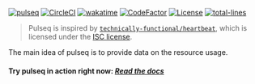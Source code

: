 [![pulseq](https://github.com/d1snin/pulseq/blob/master/img/pulseq.png?raw=true)](https://pq.d1s.uno/)
[![CircleCI](https://circleci.com/gh/d1snin/pulseq/tree/master.svg?style=shield)](https://circleci.com/gh/d1snin-dev/pulseq/tree/master)
[![wakatime](https://wakatime.com/badge/user/e4446807-0aa6-4ba9-92ea-2a7632bc44c9/project/46213356-3912-4014-96a6-4aa34d768a68.svg)](https://github.com/d1snin-dev/pulseq)
[![CodeFactor](https://www.codefactor.io/repository/github/d1snin/pulseq/badge)](https://www.codefactor.io/repository/github/d1snin-dev/pulseq)
[![License](https://img.shields.io/badge/License-BSD%203--Clause-blue.svg)](https://opensource.org/licenses/BSD-3-Clause)
[![total-lines](https://img.shields.io/tokei/lines/github/d1snin-dev/pulseq?color=orange)](https://github.com/d1snin-dev/pulseq)
<!-- [![pulseq-last-beat](https://pq.d1s.uno/api/badge/last-beat)](https://pq.d1s.uno/)
[![pulseq-last-beat-time](https://pq.d1s.uno/api/badge/last-beat-time)](https://pq.d1s.uno/) -->

> Pulseq is inspired by [`technically-functional/heartbeat`](https://github.com/technically-functional/heartbeat), which is licensed under the [ISC license](https://github.com/technically-functional/heartbeat/blob/master/LICENSE.md).

The main idea of pulseq is to provide data on the resource usage.

#### Try pulseq in action right now: [***Read the docs***](https://github.com/d1snin-dev/pulseq/wiki)
